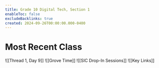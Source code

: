 ```yaml
---
title: Grade 10 Digital Tech, Section 1
enableToc: false
excludeBacklinks: true
created: 2024-09-26T00:00:00.000-0400
---
```

# Most Recent Class
![[Thread 1, Day 9]] 
![[Grove Time]]
![[SIC Drop-In Sessions]]
![[Key Links]]